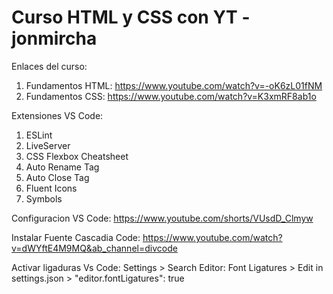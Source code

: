 # Curso HTML y CSS con YT - jonmircha

Enlaces del curso:

1. Fundamentos HTML: https://www.youtube.com/watch?v=-oK6zL01fNM
2. Fundamentos CSS: https://www.youtube.com/watch?v=K3xmRF8ab1o

Extensiones VS Code:

1. ESLint
2. LiveServer
3. CSS Flexbox Cheatsheet
4. Auto Rename Tag
5. Auto Close Tag
6. Fluent Icons
7. Symbols

Configuracion VS Code: https://www.youtube.com/shorts/VUsdD_Clmyw

Instalar Fuente Cascadia Code: https://www.youtube.com/watch?v=dWYftE4M9MQ&ab_channel=divcode

Activar ligaduras Vs Code: Settings > Search Editor: Font Ligatures > Edit in settings.json > "editor.fontLigatures": true
